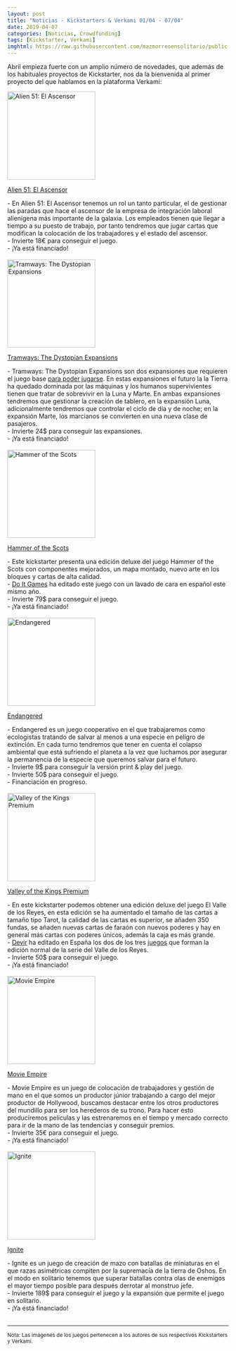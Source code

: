 ```yaml
---
layout: post
title: "Noticias - Kickstarters & Verkami 01/04 - 07/04"
date: 2019-04-07
categories: [Noticias, Crowdfunding]
tags: [Kickstarter, Verkami]
imghtml: https://raw.githubusercontent.com/mazmorreoensolitario/public-images/master/crowdfunding/crowdfunding-19-0401-0407.jpg
---
```


Abril empieza fuerte con un amplio número de novedades, que además de los 
habituales proyectos de Kickstarter, nos da la bienvenida al primer proyecto 
del que hablamos en la plataforma Verkami:

<div class="row">
    <div class="col-md-3">
        <img width="200" height="200"
            src="https://dg9aaz8jl1ktt.cloudfront.net/uploaded_files/000/210/528/verkami_53875b7194f6d8e7e31bff1152959182.jpg?1553777366"
            class="img-thumbnail" alt=" Alien 51: El Ascensor ">
    </div>
    <div class="col-md-9">
        <p>
            <a target="_blank" 
                href="https://www.verkami.com/projects/22509-alien-51-el-ascensor?ref=mazmorreoensolitario">
                 Alien 51: El Ascensor 
            </a>
        </p>
           - En Alien 51: El Ascensor tenemos un rol un tanto particular, el de
           gestionar las paradas que hace el ascensor de la empresa de
           integración laboral alienígena más importante de la galaxia. Los
           empleados tienen que llegar a tiempo a su puesto de trabajo, por
           tanto tendremos que jugar cartas que modifican la colocación de los
           trabajadores y el estado del ascensor. 
           <br>
          - Invierte 18€ para conseguir el juego.
          <br>
          - ¡Ya está financiado!
    </div>
</div>
<br>

<div class="row">
    <div class="col-md-3">
        <img width="200" height="200"
            src="https://ksr-ugc.imgix.net/assets/024/564/056/caa2e2c6f249ff6b275469b2f0eb2d1a_original.jpg?ixlib=rb-1.1.0&w=680&fit=max&v=1553718101&auto=format&gif-q=50&q=92&s=c831bb6f46738b814fcc49255669b1b2"
            class="img-thumbnail" alt="Tramways: The Dystopian Expansions">
    </div>
    <div class="col-md-9">
        <p>
            <a target="_blank" 
                href="https://www.kickstarter.com/projects/avstudio-ludibooster/tramways-the-dystopian-expansions?ref=mazmorreoensolitario">
                Tramways: The Dystopian Expansions
            </a>
        </p>
           - Tramways: The Dystopian Expansions son dos expansiones que
           requieren el juego base <a
           href="https://www.boardgamegeek.com/boardgame/166571/tramways"
           target="_blank">para poder jugarse</a>. En estas expansiones
           el futuro la la Tierra ha quedado dominada por las máquinas y los
           humanos supervivientes tienen que tratar de sobrevivir en la Luna y
           Marte. En ambas expansiones tendremos que gestionar la creación de
           tablero, en la expansión Luna, adicionalmente tendremos que
           controlar el ciclo de día y de noche; en la expansión Marte, los
           marcianos se convierten en una nueva clase de pasajeros.
           <br>
          - Invierte 24$ para conseguir las expansiones.
          <br>
          - ¡Ya está financiado!
    </div>
</div>
<br>

<div class="row">
    <div class="col-md-3">
        <img width="200" height="200"
            src="https://ksr-ugc.imgix.net/assets/024/628/650/c8b0f70a64bc76096ee791b057cef4e4_original.png?ixlib=rb-1.1.0&w=680&fit=max&v=1554207535&auto=format&gif-q=50&lossless=true&s=95798df61b1f7ed16da181fad05f4667"
            class="img-thumbnail" alt="Hammer of the Scots">
    </div>
    <div class="col-md-9">
        <p>
            <a target="_blank" 
                href="https://www.kickstarter.com/projects/columbiagames/hammer-of-the-scots?ref=mazmorreoensolitario">
                Hammer of the Scots
            </a>
        </p>
           - Este kickstarter presenta una edición deluxe del juego Hammer of
           the Scots con componentes mejorados, un mapa montado, nuevo arte en
           los bloques y cartas de alta calidad.
           <br>
           - <a href="https://amzn.to/2uIM0k9" target="_blank">Do It Games</a>
           ha editado este juego con un lavado de cara en español este mismo
           año.
           <br>
          - Invierte 79$ para conseguir el juego.
          <br>
          - ¡Ya está financiado!
    </div>
</div>
<br>

<div class="row">
    <div class="col-md-3">
        <img width="200" height="200"
            src="https://ksr-ugc.imgix.net/assets/024/608/400/2afbff52246296f0fb9be114a265ddfc_original.jpg?ixlib=rb-1.1.0&w=680&fit=max&v=1554066634&auto=format&gif-q=50&q=92&s=e1582ed3321cba15914d51f18c6f2b28"
            class="img-thumbnail" alt="Endangered">
    </div>
    <div class="col-md-9">
        <p>
            <a target="_blank" 
                href="https://www.kickstarter.com/projects/697528475/endangered-0?ref=mazmorreoensolitario">
                Endangered
            </a>
        </p>
           - Endangered es un juego cooperativo en el que trabajaremos como
           ecologistas tratando de salvar al menos a una especie en peligro de
           extinción. En cada turno tendremos que tener en cuenta el colapso
           ambiental que está sufriendo el planeta a la vez que luchamos por
           asegurar la permanencia de la especie que queremos salvar para el
           futuro.
           <br>
          - Invierte 9$ para conseguir la versión print & play del juego.
           <br>
          - Invierte 50$ para conseguir el juego.
          <br>
          - Financiación en progreso.
    </div>
</div>
<br>

<div class="row">
    <div class="col-md-3">
        <img width="200" height="200"
            src="https://cf.geekdo-images.com/imagepage/img/AqW3wOmQMcp-zjp0NGyT726rxPc=/fit-in/900x600/filters:no_upscale()/pic4609502.png"
            class="img-thumbnail" alt="Valley of the Kings Premium">
    </div>
    <div class="col-md-9">
        <p>
            <a target="_blank" 
                href="https://www.kickstarter.com/projects/alderac/valley-of-the-kings-premium-from-aeg?ref=mazmorreoensolitario">
                Valley of the Kings Premium
            </a>
        </p>
           - En este kickstarter podemos obtener una edición deluxe del juego
             El Valle de los Reyes, en esta edición se ha aumentado el tamaño
             de las cartas a tamaño tipo Tarot, la calidad de las cartas es
             superior, se añaden 350 fundas, se añaden nuevas cartas de faraón
             con nuevos poderes y hay en general más cartas con poderes únicos,
             además la caja es más grande. 
            <br>
           - <a href="https://amzn.to/2Ux7SNK" target="_blank">Devir</a> ha 
           editado en España los dos de los tres <a href="https://amzn.to/2UwqLQW"
           target="_blank">juegos</a> que forman la edición normal de la
           serie del Valle de los Reyes.
           <br>
          - Invierte 50$ para conseguir el juego.
          <br>
          - ¡Ya está financiado!
    </div>
</div>
<br>

<div class="row">
    <div class="col-md-3">
        <img width="200" height="200"
            src="https://ksr-ugc.imgix.net/assets/024/471/422/10ceaec05b39ff097ec746f928566376_original.png?ixlib=rb-1.1.0&w=680&fit=max&v=1553032362&auto=format&gif-q=50&lossless=true&s=389e46fe55bba045f746cab61983c8b6"
            class="img-thumbnail" alt="Movie Empire">
    </div>
    <div class="col-md-9">
        <p>
            <a target="_blank" 
                href="https://www.kickstarter.com/projects/stimulus-games/movie-empire-0?ref=mazmorreoensolitario">
                Movie Empire
            </a>
        </p>
           - Movie Empire es un juego de colocación de trabajadores y gestión
           de mano en el que somos un productor júnior trabajando a cargo del
           mejor productor de Hollywood, buscamos destacar entre los otros
           productores del mundillo para ser los herederos de su trono. Para
           hacer esto produciremos películas y las estrenaremos en el tiempo
           y mercado correcto para ir de la mano de las tendencias y conseguir
           premios. 
           <br>
          - Invierte 35€ para conseguir el juego.
          <br>
          - ¡Ya está financiado!
    </div>
</div>
<br>

<div class="row">
    <div class="col-md-3">
        <img width="200" height="200"
            src="https://ksr-ugc.imgix.net/assets/024/585/735/79ddec55ada5abb377b3396df623a7eb_original.jpg?ixlib=rb-1.1.0&w=680&fit=max&v=1553868293&auto=format&gif-q=50&q=92&s=cdb2dd3fe401a66359819529f142340c"
            class="img-thumbnail" alt="Ignite">
    </div>
    <div class="col-md-9">
        <p>
            <a target="_blank" 
                href="https://www.kickstarter.com/projects/darrenterpstra/ignite-tabletop-miniatures-boardgame?ref=mazmorreoensolitario">
                Ignite
            </a>
        </p>
           - Ignite es un juego de creación de mazo con batallas de miniaturas
           en el que razas asimétricas compiten por la supremacía de la tierra
           de Oshos. En el modo en solitario tenemos que superar batallas
           contra olas de enemigos el mayor tiempo posible para después
           derrotar al monstruo jefe.
           <br>
          - Invierte 189$ para conseguir el juego y la expansión que permite el
          juego en solitario.
          <br>
          - ¡Ya está financiado!
    </div>
</div>
<br>

<hr>

<small>Nota: Las imágenes de los juegos pertenecen a los autores de sus
respectivos Kickstarters y Verkami.</small>
